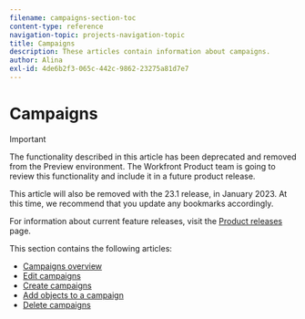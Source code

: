 ```yaml
---
filename: campaigns-section-toc
content-type: reference
navigation-topic: projects-navigation-topic
title: Campaigns
description: These articles contain information about campaigns.
author: Alina
exl-id: 4de6b2f3-065c-442c-9862-23275a81d7e7
---
```

# Campaigns

<!--drafted for campaign removal:  
take down the article altogether at 23.1 release (the week of Jan. 23 2023 ) -->

>[!IMPORTANT] 
> 
><span class="preview">The functionality described in this article has been deprecated and removed from the Preview environment.  The Workfront Product team is going to review this functionality and include it in a future product release. </span> 
> 
> <span class="preview"> This article will also be removed with the 23.1 release, in January 2023. At this time, we recommend that you update any bookmarks accordingly. </span> 
> 
> <span class="preview"> For information about current feature releases, visit the [Product releases](../../product-announcements/product-releases/product-releases.md) page.</span>

This section contains the following articles:

* [Campaigns overview](campaigns-overview.md) 
* [Edit campaigns](edit-campaigns.md)
* [Create campaigns](create-campaigns.md)
* [Add objects to a campaign](add-objects-to-a-campaign.md)
* [Delete campaigns](delete-campaigns.md) 
<!--
* [Manage campaign finances](manage-campaign-finances.md) 
* [Share a campaign](share-a-campaign.md)
-->
<!--the name of the object might change - change it everywhere and in the metadata. -->
